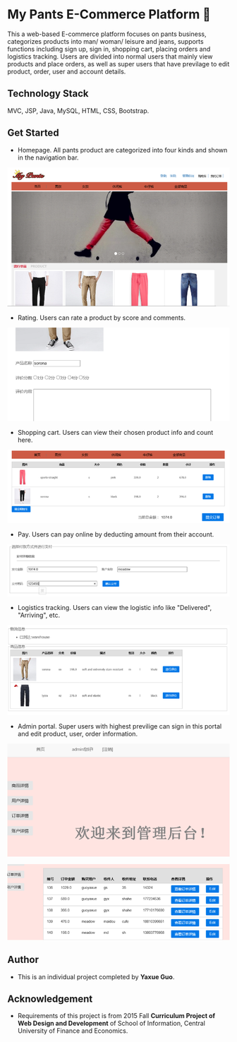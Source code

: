 # My Pants E-Commerce Platform 👖

This a web-based E-commerce platform focuses on pants business, categorizes products into man/ woman/ leisure and jeans, supports functions including sign up, sign in, shopping cart, placing orders and logistics tracking. Users are divided into normal users that mainly view products and place orders, as well as super users that have previlage to edit product, order, user and account details. 

## Technology Stack

MVC, JSP, Java, MySQL, HTML, CSS, Bootstrap.

## Get Started

  * Homepage. All pants product are categorized into four kinds and shown in the navigation bar. 

![](screenshot/homepage.png)

  * Rating. Users can rate a product by score and comments.

![](screenshot/rate.png)

  * Shopping cart. Users can view their chosen product info and count here.

![](screenshot/shopcart.png)

  * Pay. Users can pay online by deducting amount from their account.

![](screenshot/pay.png)

  * Logistics tracking. Users can view the logistic info like "Delivered", "Arriving", etc.

![](screenshot/logistic.png)

  * Admin portal. Super users with highest previlige can sign in this portal and edit product, user, order information.

![](screenshot/admin-1.png)

![](screenshot/admin-2.png)

## Author

 * This is an individual project completed by **Yaxue Guo**.
 
## Acknowledgement

  * Requirements of this project is from 2015 Fall **Curriculum Project of Web Design and Development** of School of Information, Central University of Finance and Economics.
  
